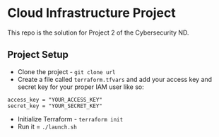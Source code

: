 # Cloud Infrastructure Project

This repo is the solution for Project 2 of the Cybersecurity ND.

## Project Setup

* Clone the project - `git clone url`
* Create a file called `terraform.tfvars` and add your access key and secret key for your proper IAM user like so:

```
access_key = "YOUR_ACCESS_KEY"
secret_key = "YOUR_SECRET_KEY"
```

* Initialize Terraform - `terraform init`
* Run it = `./launch.sh`

